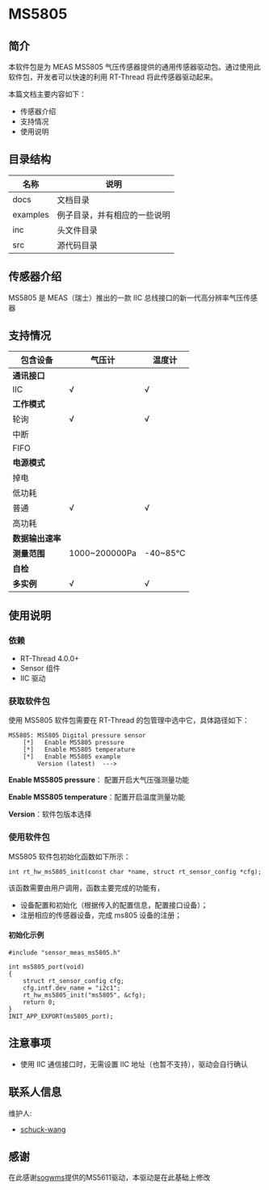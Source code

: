 # MS5805

## 简介

本软件包是为 MEAS MS5805 气压传感器提供的通用传感器驱动包。通过使用此软件包，开发者可以快速的利用 RT-Thread 将此传感器驱动起来。

本篇文档主要内容如下：

- 传感器介绍
- 支持情况
- 使用说明

## 目录结构 

| 名称     | 说明                         |
| -------- | ---------------------------- |
| docs     | 文档目录                     |
| examples | 例子目录，并有相应的一些说明 |
| inc      | 头文件目录                   |
| src      | 源代码目录                   |

## 传感器介绍

MS5805 是 MEAS（瑞士）推出的一款  IIC 总线接口的新一代高分辨率气压传感器

## 支持情况

| 包含设备         | 气压计 | 温度计 |
| ---------------- | -------- | ------ |
| **通讯接口**     |          |        |
| IIC              | √        | √      |
| **工作模式**     |          |        |
| 轮询             | √        | √      |
| 中断             |          |        |
| FIFO             |          |        |
| **电源模式**     |          |        |
| 掉电             |          |        |
| 低功耗           |          |        |
| 普通             | √        | √      |
| 高功耗           |          |        |
| **数据输出速率** |         |       |
| **测量范围**     | 1000~200000Pa | -40~85℃       |
| **自检**         |          |        |
| **多实例**       | √        | √      |

## 使用说明

### 依赖

- RT-Thread 4.0.0+
- Sensor 组件
- IIC  驱动

### 获取软件包

使用 MS5805 软件包需要在 RT-Thread 的包管理中选中它，具体路径如下：

```
MS5805: MS5805 Digital pressure sensor
    [*]   Enable MS5805 pressure
    [*]   Enable MS5805 temperature
    [*]   Enable MS5805 example
        Version (latest)  --->
```

**Enable MS5805 pressure**： 配置开启大气压强测量功能

**Enable MS5805 temperature**：配置开启温度测量功能

**Version**：软件包版本选择

### 使用软件包

MS5805 软件包初始化函数如下所示：

```
int rt_hw_ms5805_init(const char *name, struct rt_sensor_config *cfg);
```

该函数需要由用户调用，函数主要完成的功能有，

- 设备配置和初始化（根据传入的配置信息，配置接口设备）；
- 注册相应的传感器设备，完成 ms805 设备的注册；

#### 初始化示例

```
#include "sensor_meas_ms5805.h"

int ms5805_port(void)
{
    struct rt_sensor_config cfg;
    cfg.intf.dev_name = "i2c1";
    rt_hw_ms5805_init("ms5805", &cfg);
    return 0;
}
INIT_APP_EXPORT(ms5805_port);
```

## 注意事项

- 使用 IIC 通信接口时，无需设置 IIC 地址（也暂不支持），驱动会自行确认


## 联系人信息

维护人:

- [schuck-wang](https://github.com/schuck-wang)

## 感谢

在此感谢[sogwms](https://github.com/sogwms)提供的MS5611驱动，本驱动是在此基础上修改